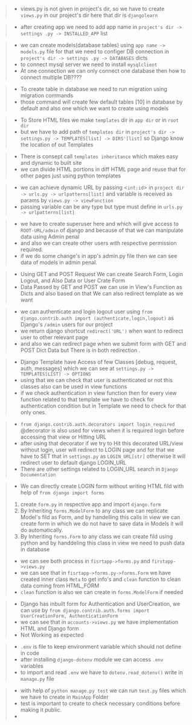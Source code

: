 > - views.py is not given in project's dir, so we have to create `views.py` in our project's dir here that dir is `djangolearn`

> - after creating app we need to add app name in `project's dir -> settings .py -> INSTALLED_APP` list

> - we can create models(database tables) using `app name -> models.py` file for that we need to configer DB connection in `project's dir -> settings .py -> DATABASES` dicts
> - to connect mysql server we need to install `mysqlclient`
> - At one connection we can only connect one database then how to connect multiple  DB????

> - To create table in database we need to run migration using migration commands
> - those command will create few default tables [10] in database by default and also one which we want to create using models

> - To Store HTML files we make `templates` dir in `app dir` or in `root dir`
> - but we have to add path of `templates dir` in `project's dir -> settings.py -> TEMPLATES[list] -> DIRS'[list]` so Django know the location of out Templates

> - There is consept call `templates inheritance` which makes easy and dynamic to built site
> - we can divide HTML portions in diff HTML page and reuse that for other pages just using python templates

> - we can achieve dynamic URL by passing <`int:id`> in `project dir -> urls.py -> urlpatterns[list]` and variable is received as params by `views.py -> viewFunction`
> - passing variable can be any type but type must define in `urls.py -> urlpatterns[list]`

> - we have to create superuser here and which will give access to `ROOT-URL/admin` of django and because of that we can manipulate data using Admin penal
> - and also we can create other users with respective permission required.
> - if we do some change's in app's admin.py file then we can see data of models in admin penal.

> - Using GET and POST Request We can create Search Form, Login Logout, and Also Data or User Crate Form
> - Data Passed by GET and POST we can use in View's Function as Dicts and also based on that We can also redirect template as we want

> - we can authenticate and login logout user using `from django.contrib.auth import (authenticate,login,logout)` as Django's `/admin` users for our project
> - we return django shortcut `redirect('URL')` when want to redirect user to other relevant page
> - and also we can redirect page when we submit form with GET and POST Dict Data but There is  in both redirection .

> - Django Template have Access of few Classes [debug, request, auth, messages] which we can see at `settings.py -> TEMPLATES[LIST] -> OPTIONS`
> - using that we can check that user is authenticated or not this classes also can be used in view functions 
> - if we check authentication in view function then for every view function related to that template we have to check for authentication condition but in Template we need to check for that only ones.

> - `from django.contrib.auth.decorators import login_required` @decorator is also used for views when it is required login before accessing that view or Hitting URL
> - after using that decorator if we try to Hit this decorated URL/view without login, user will redirect to LOGIN page and for that we have to SET that in `settings.py` as `LOGIN_URL[str]` otherwise it will redirect user to default django LOGIN_URL
> - There are other settings related to LOGIN_URL search in `Django Documentation`

> - We can directly create LOGIN form without writing HTML fild with help of `from django import forms`
> 1. create `form.py` in respective app and import `django.form`
> 2. By Inheriting `forms.ModelForm` to any class we can replicate Model's fild as Form, and by handelling this calls in view we can create form in which we do not have to save data in Models it will do automatically.
> 3. By Inheriting `forms.Form` to any class we can create fild using python and by handdeling this class in view we need to push data in database 
> - we can see both process in `fisrtapp->forms.py` and `firstapp->views.py`
> - we can see that in `fisrtapp->forms.py->forms.Form` we have created inner class `Meta` to get info's and `clean` function to clean data coming from HTML_FORM 
> - `clean` function is also we can create in `forms.ModelForm` if needed

> - Django has inbuilt form for Authentication and UserCreation, we can use by `from django.contrib.auth.forms import UserCreationForm, AuthenticationForm`
> - we can see that in `accounts->views.py` we have implementation HTML and Django form 
> - Not Working as expected
 
> - `.env` is file to keep environment variable which should not define in code 
> - after installing `django-dotenv` module we can access `.env` variables 
> - to import and read `.env` we have to `dotenv.read_dotenv()` write in `manage.py` file

> - with help of `python manage.py test` we can run `test.py` files which we have to create in `MainApp` Folder 
> - test is important to create to check necessary conditions before making it public.
> - 